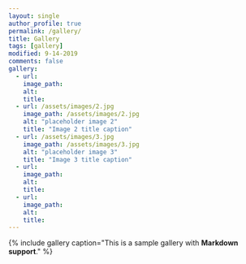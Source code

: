 ```yaml
---
layout: single
author_profile: true
permalink: /gallery/
title: Gallery
tags: [gallery]
modified: 9-14-2019
comments: false
gallery:
  - url: 
    image_path: 
    alt: 
    title:
  - url: /assets/images/2.jpg
    image_path: /assets/images/2.jpg
    alt: "placeholder image 2"
    title: "Image 2 title caption"
  - url: /assets/images/3.jpg
    image_path: /assets/images/3.jpg
    alt: "placeholder image 3"
    title: "Image 3 title caption"  
  - url: 
    image_path: 
    alt: 
    title: 
  - url: 
    image_path: 
    alt: 
    title:   
---
```


{% include gallery caption="This is a sample gallery with **Markdown support**." %}


